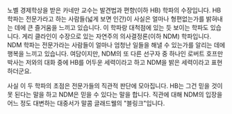 노벨 경제학상을 받은 카네만 교수는 발견법과 편향(이하 HB) 학파의 수장입니다. HB 학파는 전문가라고 하는 사람들(넓게 보면 인간)이 사실은 얼마나 형편없는가를 밝혀내는 데에 큰 즐거움을 느끼고 있습니다. 이 학파랑 대척점에 있는 듯 보이는 학파도 있습니다. 게리 클라인이 수장으로 있는 자연주의 의사결정론(이하 NDM) 학파입니다. NDM 학파는 전문가라는 사람들이 얼마나 엄청난 일들을 해낼 수 있는가를 알리는 데에 행복을 느끼고 있습니다. 여담이지만, NDM의 또 다른 선구자 중 하나인 로버트 호프만 박사는 저와의 대화 중에 HB를 어두운 세력이라고 하고 NDM을 밝은 세력이라고 표현하더군요.

사실 이 두 학파의 초점은 전문가들의 직관적 판단에 모아집니다. HB는 그건 믿을 것이 못 된다는 말을 하고 NDM은 믿을 수 있다는 말을 합니다. 직관에 대해 NDM의 입장을 어느 정도 대변하는 대중서가 말콤 글래드웰의 "블링크"입니다. 
